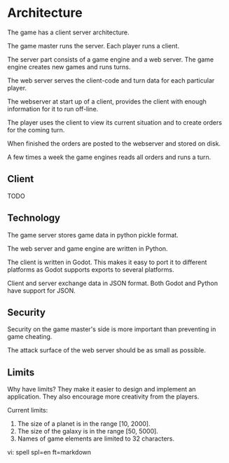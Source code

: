 # Architecture

The game has a client server architecture.

The game master runs the server.  Each player runs a client.

The server part consists of a game engine and a web server.  The game engine
creates new games and runs turns.

The web server serves the client-code and turn data for each particular
player.

The webserver at start up of a client, provides the client with enough
information for it to run off-line.

The player uses the client to view its current situation and to create orders
for the coming turn.

When finished the orders are posted to the webserver and stored on disk.

A few times a week the game engines reads all orders and runs a turn.

## Client

TODO

## Technology

The game server stores game data in python pickle format.

The web server and game engine are written in Python.

The client is written in Godot.  This makes it easy to port it to different
platforms as Godot supports exports to several platforms.

Client and server exchange data in JSON format.  Both Godot and Python have
support for JSON.

## Security

Security on the game master's side is more important than
preventing in game cheating.

The attack surface of the web server should be as small as possible.

## Limits

Why have limits?  They make it easier to design and implement an application.
They also encourage more creativity from the players.

Current limits:

1. The size of a planet is in the range [10, 2000].
2. The size of the galaxy is in the range [50, 5000].
3. Names of game elements are limited to 32 characters.


vi: spell spl=en ft=markdown

